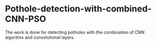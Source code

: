 # Pothole-detection-with-combined-CNN-PSO
The work is done for detecting potholes with the combination of CNN algoritms and convolutional layers.
